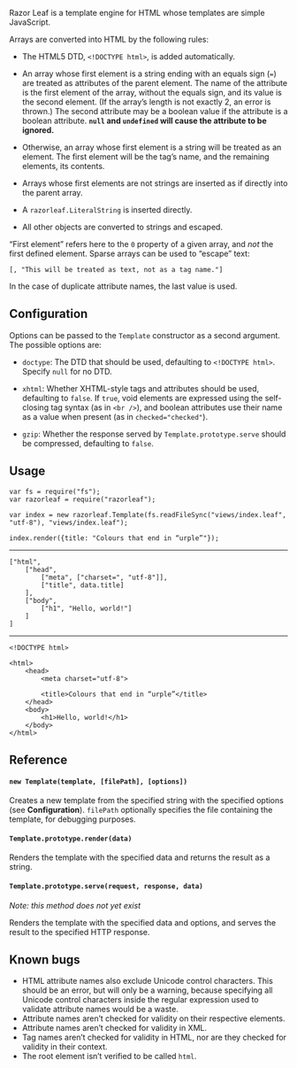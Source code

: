 Razor Leaf is a template engine for HTML whose templates are simple JavaScript.

Arrays are converted into HTML by the following rules:

 - The HTML5 DTD, `<!DOCTYPE html>`, is added automatically.

 - An array whose first element is a string ending with an equals sign (`=`)
   are treated as attributes of the parent element. The name of the attribute
   is the first element of the array, without the equals sign, and its value
   is the second element. (If the array’s length is not exactly 2, an error
   is thrown.) The second attribute may be a boolean value if the attribute
   is a boolean attribute. **`null` and `undefined` will cause the attribute
   to be ignored.**

 - Otherwise, an array whose first element is a string will be treated as an
   element. The first element will be the tag’s name, and the remaining
   elements, its contents.

 - Arrays whose first elements are not strings are inserted as if directly
   into the parent array.

 - A `razorleaf.LiteralString` is inserted directly.

 - All other objects are converted to strings and escaped.

“First element” refers here to the `0` property of a given array,
and *not* the first defined element. Sparse arrays can be used to “escape”
text:

    [, "This will be treated as text, not as a tag name."]

In the case of duplicate attribute names, the last value is used.

## Configuration

Options can be passed to the `Template` constructor as a second argument.
The possible options are:

 - `doctype`: The DTD that should be used, defaulting to `<!DOCTYPE html>`.
   Specify `null` for no DTD.

 - `xhtml`: Whether XHTML-style tags and attributes should be used,
   defaulting to `false`. If `true`, void elements are expressed
   using the self-closing tag syntax (as in `<br />`), and boolean
   attributes use their name as a value when present (as in `checked="checked"`).

 - `gzip`: Whether the response served by `Template.prototype.serve` should be
   compressed, defaulting to `false`.

## Usage

    var fs = require("fs");
    var razorleaf = require("razorleaf");

    var index = new razorleaf.Template(fs.readFileSync("views/index.leaf", "utf-8"), "views/index.leaf");

    index.render({title: "Colours that end in “urple”"});

---

    ["html",
        ["head",
            ["meta", ["charset=", "utf-8"]],
            ["title", data.title]
        ],
        ["body",
            ["h1", "Hello, world!"]
        ]
    ]

---

    <!DOCTYPE html>

    <html>
        <head>
            <meta charset="utf-8">

            <title>Colours that end in “urple”</title>
        </head>
        <body>
            <h1>Hello, world!</h1>
        </body>
    </html>

## Reference

#### `new Template(template, [filePath], [options])`

Creates a new template from the specified string with the specified options
(see **Configuration**). `filePath` optionally specifies the file containing
the template, for debugging purposes.

#### `Template.prototype.render(data)`

Renders the template with the specified data and returns the result as a string.

#### `Template.prototype.serve(request, response, data)`

*Note: this method does not yet exist*

Renders the template with the specified data and options, and serves the result
to the specified HTTP response.

## Known bugs

 - HTML attribute names also exclude Unicode control characters.
   This should be an error, but will only be a warning, because specifying
   all Unicode control characters inside the regular expression used
   to validate attribute names would be a waste.
 - Attribute names aren’t checked for validity on their respective elements.
 - Attribute names aren’t checked for validity in XML.
 - Tag names aren’t checked for validity in HTML, nor are they checked
   for validity in their context.
 - The root element isn’t verified to be called `html`.
